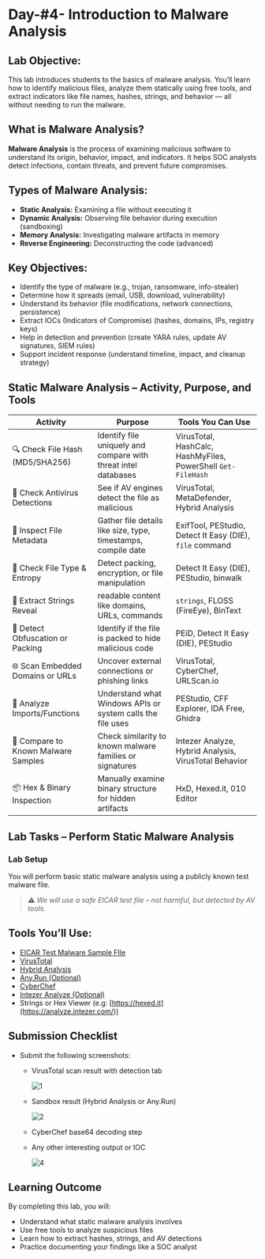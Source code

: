# Day-#4- Introduction to Malware Analysis
## Lab Objective:
This lab introduces students to the basics of malware analysis. You’ll learn how to identify malicious files, analyze them statically using free tools, and extract indicators like file names, hashes, strings, and behavior — all without needing to run the malware.

## What is Malware Analysis?
**Malware Analysis** is the process of examining malicious software to understand its origin, behavior, impact, and indicators. It helps SOC analysts detect infections, contain threats, and prevent future compromises.

## Types of Malware Analysis:
- **Static Analysis:** Examining a file without executing it
- **Dynamic Analysis:** Observing file behavior during execution (sandboxing)
- **Memory Analysis:** Investigating malware artifacts in memory
- **Reverse Engineering:** Deconstructing the code (advanced)

## Key Objectives:

- Identify the type of malware (e.g., trojan, ransomware, info-stealer)
- Determine how it spreads (email, USB, download, vulnerability)
- Understand its behavior (file modifications, network connections, persistence)
- Extract IOCs (Indicators of Compromise) (hashes, domains, IPs, registry keys)
- Help in detection and prevention (create YARA rules, update AV signatures, SIEM rules)
- Support incident response (understand timeline, impact, and cleanup strategy)

## Static Malware Analysis – Activity, Purpose, and Tools
|Activity|	Purpose	|Tools You Can Use|
|------|------------------------|-----------------|
|🔍 Check File Hash (MD5/SHA256)	|Identify file uniquely and compare with threat intel databases	|VirusTotal, HashCalc, HashMyFiles, PowerShell `Get-FileHash`|
|🛑 Check Antivirus Detections	|See if AV engines detect the file as malicious	|VirusTotal, MetaDefender, Hybrid Analysis|
|📎 Inspect File Metadata	|Gather file details like size, type, timestamps, compile date	|ExifTool, PEStudio, Detect It Easy (DIE), `file` command|
|🧪 Check File Type & Entropy	|Detect packing, encryption, or file manipulation|	Detect It Easy (DIE), PEStudio, binwalk|
|🧵 Extract Strings	Reveal |readable content like domains, URLs, commands	|`strings`, FLOSS (FireEye), BinText|
|🔐 Detect Obfuscation or Packing	|Identify if the file is packed to hide malicious code	|PEiD, Detect It Easy (DIE), PEStudio|
|🌐 Scan Embedded Domains or URLs	|Uncover external connections or phishing links	|VirusTotal, CyberChef, URLScan.io|
|🔁 Analyze Imports/Functions	|Understand what Windows APIs or system calls the file uses	|PEStudio, CFF Explorer, IDA Free, Ghidra|
|🧬 Compare to Known Malware Samples	|Check similarity to known malware families or signatures	|Intezer Analyze, Hybrid Analysis, VirusTotal Behavior|
|📦 Hex & Binary Inspection	|Manually examine binary structure for hidden artifacts	|HxD, Hexed.it, 010 Editor|

## Lab Tasks – Perform Static Malware Analysis
### Lab Setup
You will perform basic static malware analysis using a publicly known test malware file.
> ⚠️ *We will use a safe EICAR test file – not harmful, but detected by AV tools*.

## Tools You’ll Use:
- [EICAR Test Malware Sample FIle](https://secure.eicar.org/eicar.com.txt)
- [VirusTotal](https://www.virustotal.com/gui/home/upload)
- [Hybrid Analysis](https://www.hybrid-analysis.com/)
- [Any.Run (Optional)](https://www.hybrid-analysis.com/)
- [CyberChef](https://gchq.github.io/CyberChef/)
- [Intezer Analyze (Optional)](https://analyze.intezer.com/)
- Strings or Hex Viewer (e.g: [https://hexed.it](https://analyze.intezer.com/))

## Submission Checklist
- Submit the following screenshots:
    - VirusTotal scan result with detection tab

      ![1](https://github.com/user-attachments/assets/92b83dad-f00b-4bd5-ad9b-e3789e15c650)

    - Sandbox result (Hybrid Analysis or Any.Run)

      ![2](https://github.com/user-attachments/assets/09d11b8f-8d02-4eb2-934b-6c96247beda1)

    - CyberChef base64 decoding step
 
      
    - Any other interesting output or IOC
 
      ![4](https://github.com/user-attachments/assets/f59a8f74-0b33-4f84-bada-9c4f3e7be42d)

## Learning Outcome
By completing this lab, you will:

- Understand what static malware analysis involves
- Use free tools to analyze suspicious files
- Learn how to extract hashes, strings, and AV detections
- Practice documenting your findings like a SOC analyst
